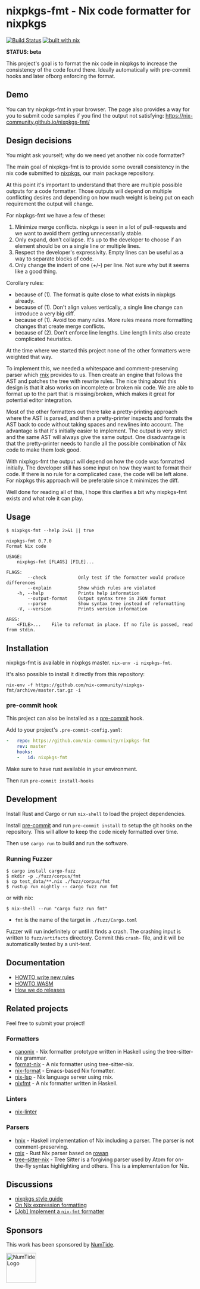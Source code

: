 # nixpkgs-fmt - Nix code formatter for nixpkgs

[![Build Status](https://travis-ci.com/nix-community/nixpkgs-fmt.svg?branch=master)](https://travis-ci.com/nix-community/nixpkgs-fmt) [![built with nix](https://builtwithnix.org/badge.svg)](https://builtwithnix.org)

**STATUS: beta**

This project's goal is to format the nix code in nixpkgs to increase the
consistency of the code found there. Ideally automatically with pre-commit
hooks and later ofborg enforcing the format.

## Demo

You can try nixpkgs-fmt in your browser. The page also provides a way for you
to submit code samples if you find the output not satisfying:
https://nix-community.github.io/nixpkgs-fmt/

## Design decisions

You might ask yourself; why do we need yet another nix code formatter?

The main goal of nixpkgs-fmt is to provide some overall consistency in the
nix code submitted to [nixpkgs](https://github.com/NixOS/nixpkgs), our main
package repository.

At this point it's important to understand that there are multiple possible
outputs for a code formatter. Those outputs will depend on multiple
conflicting desires and depending on how much weight is being put on each
requirement the output will change.

For nixpkgs-fmt we have a few of these:

1. Minimize merge conflicts. nixpkgs is seen in a lot of pull-requests and we
   want to avoid them getting unnecessarily stable.
2. Only expand, don't collapse. It's up to the developer to choose if an
   element should be on a single line or multiple lines.
3. Respect the developer's expressivity. Empty lines can be useful as a way to
   separate blocks of code.
4. Only change the indent of one (+/-) per line. Not sure why but it seems
   like a good thing.

Corollary rules:

* because of (1). The format is quite close to what exists in nixpkgs already.
* because of (1). Don't align values vertically, a single line change can
  introduce a very big diff.
* because of (1). Avoid too many rules. More rules means more formatting
  changes that create merge conflicts.
* because of (2). Don't enforce line lengths. Line length limits also create
  complicated heuristics.

At the time where we started this project none of the other formatters were
weighted that way.

To implement this, we needed a whitespace and comment-preserving parser which
[rnix](https://github.com/nix-community/rnix-parser) provides to us. Then create
an engine that follows the AST and patches the tree with rewrite rules. The nice
thing about this design is that it also works on incomplete or broken nix code.
We are able to format up to the part that is missing/broken, which makes it
great for potential editor integration.

Most of the other formatters out there take a pretty-printing approach where
the AST is parsed, and then a pretty-printer inspects and formats the AST back
to code without taking spaces and newlines into account. The advantage is that
it's initially easier to implement. The output is very strict and the same AST
will always give the same output. One disadvantage is that the pretty-printer
needs to handle all the possible combination of Nix code to make them look
good.

With nixpkgs-fmt the output will depend on how the code was formatted
initially. The developer still has some input on how they want to format their
code. If there is no rule for a complicated case, the code will be left alone.
For nixpkgs this approach will be preferable since it minimizes the diff.

Well done for reading all of this, I hope this clarifies a bit why nixpkgs-fmt
exists and what role it can play.

## Usage

`$ nixpkgs-fmt --help 2>&1 || true`
```
nixpkgs-fmt 0.7.0
Format Nix code

USAGE:
    nixpkgs-fmt [FLAGS] [FILE]...

FLAGS:
        --check            Only test if the formatter would produce differences
        --explain          Show which rules are violated
    -h, --help             Prints help information
        --output-format    Output syntax tree in JSON format
        --parse            Show syntax tree instead of reformatting
    -V, --version          Prints version information

ARGS:
    <FILE>...    File to reformat in place. If no file is passed, read from stdin.

```
## Installation

nixpkgs-fmt is available in nixpkgs master. `nix-env -i nixpkgs-fmt`.

It's also possible to install it directly from this repository:

`nix-env -f https://github.com/nix-community/nixpkgs-fmt/archive/master.tar.gz -i`

### pre-commit hook

This project can also be installed as a [pre-commit](https://pre-commit.com/)
hook.

Add to your project's `.pre-commit-config.yaml`:

```yaml
-   repo: https://github.com/nix-community/nixpkgs-fmt
    rev: master
    hooks:
    -   id: nixpkgs-fmt
```

Make sure to have rust available in your environment.

Then run `pre-commit install-hooks`

## Development

Install Rust and Cargo or run `nix-shell` to load the project dependencies.

Install [pre-commit](https://pre-commit.com/) and run `pre-commit install` to
setup the git hooks on the repository. This will allow to keep the code nicely
formatted over time.

Then use `cargo run` to build and run the software.

### Running Fuzzer

```
$ cargo install cargo-fuzz
$ mkdir -p ./fuzz/corpus/fmt
$ cp test_data/**.nix ./fuzz/corpus/fmt
$ rustup run nightly -- cargo fuzz run fmt
```

or with nix:

```
$ nix-shell --run "cargo fuzz run fmt"
```

* `fmt` is the name of the target in `./fuzz/Cargo.toml`

Fuzzer will run indefinitely or until it finds a crash.
The crashing input is written to `fuzz/artifacts` directory.
Commit this `crash-` file, and it will be automatically tested by a unit-test.

## Documentation

* [HOWTO write new rules](docs/howto_rules.md)
* [HOWTO WASM](wasm/README.md)
* [How we do releases](docs/releasing.md)

## Related projects

Feel free to submit your project!

### Formatters

* [canonix](https://github.com/hercules-ci/canonix/) - Nix formatter prototype written in Haskell using the tree-sitter-nix grammar.
* [format-nix](https://github.com/justinwoo/format-nix/) - A nix formatter using tree-sitter-nix.
* [nix-format](https://github.com/taktoa/nix-format) - Emacs-based Nix formatter.
* [nix-lsp](https://gitlab.com/jD91mZM2/nix-lsp) - Nix language server using rnix.
* [nixfmt](https://github.com/serokell/nixfmt) - A nix formatter written in Haskell.

### Linters

* [nix-linter](https://github.com/Synthetica9/nix-linter)

### Parsers

* [hnix](https://github.com/haskell-nix/hnix) - Haskell implementation of Nix including a parser. The parser is not comment-preserving.
* [rnix](https://github.com/nix-community/rnix-parser) - Rust Nix parser based on [rowan](https://github.com/rust-analyzer/rowan)
* [tree-sitter-nix](https://github.com/cstrahan/tree-sitter-nix) - Tree Sitter is a forgiving parser used by Atom for on-the-fly syntax highlighting and others. This is a implementation for Nix.

## Discussions

* [nixpkgs style guide](https://nixos.org/nixpkgs/manual/#sec-syntax)
* [On Nix expression formatting](https://discourse.nixos.org/t/on-nix-expression-formatting/1521/14)
* [[Job] Implement a `nix-fmt` formatter](https://discourse.nixos.org/t/job-implement-a-nix-fmt-formatter/2819/12)

## Sponsors

This work has been sponsored by [NumTide](https://numtide.com).

<img src="https://numtide.com/logo.png" alt="NumTide Logo" width="80">
